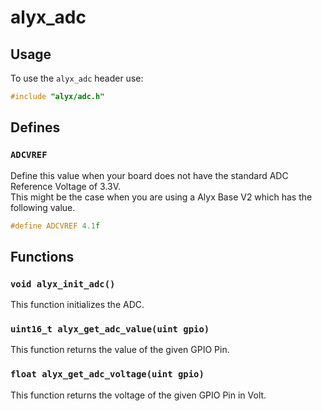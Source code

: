 # alyx_adc

## Usage
To use the `alyx_adc` header use:
```c
#include "alyx/adc.h"
```

## Defines

### `ADCVREF`
Define this value when your board does not have the standard ADC Reference Voltage of 3.3V.  
This might be the case when you are using a Alyx Base V2 which has the following value.

```c
#define ADCVREF 4.1f
```

## Functions

### `void alyx_init_adc()`
This function initializes the ADC.

### `uint16_t alyx_get_adc_value(uint gpio)`
This function returns the value of the given GPIO Pin.

### `float alyx_get_adc_voltage(uint gpio)`
This function returns the voltage of the given GPIO Pin in Volt.
